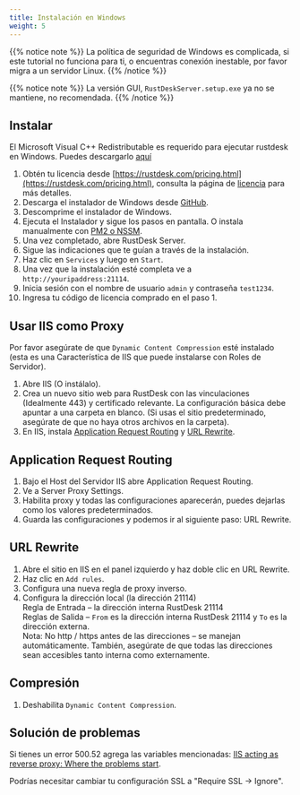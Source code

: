 ```yaml
---
title: Instalación en Windows
weight: 5
---
```


{{% notice note %}}
La política de seguridad de Windows es complicada, si este tutorial no funciona para ti, o encuentras conexión inestable, por favor migra a un servidor Linux.
{{% /notice %}}

{{% notice note %}}
La versión GUI, `RustDeskServer.setup.exe` ya no se mantiene, no recomendada.
{{% /notice %}}

## Instalar

El Microsoft Visual C++ Redistributable es requerido para ejecutar rustdesk en Windows. Puedes descargarlo [aquí](https://learn.microsoft.com/en-us/cpp/windows/latest-supported-vc-redist)

1. Obtén tu licencia desde [https://rustdesk.com/pricing.html](https://rustdesk.com/pricing.html), consulta la página de [licencia](https://rustdesk.com/docs/en/self-host/rustdesk-server-pro/license/) para más detalles.
2. Descarga el instalador de Windows desde [GitHub](https://github.com/rustdesk/rustdesk-server-pro/releases/latest).
3. Descomprime el instalador de Windows.
4. Ejecuta el Instalador y sigue los pasos en pantalla. O instala manualmente con [PM2 o NSSM](https://rustdesk.com/docs/en/self-host/rustdesk-server-oss/windows/).
5. Una vez completado, abre RustDesk Server.
6. Sigue las indicaciones que te guían a través de la instalación.
7. Haz clic en `Services` y luego en `Start`.
8. Una vez que la instalación esté completa ve a `http://youripaddress:21114`.
9. Inicia sesión con el nombre de usuario `admin` y contraseña `test1234`.
10. Ingresa tu código de licencia comprado en el paso 1.

## Usar IIS como Proxy

Por favor asegúrate de que `Dynamic Content Compression` esté instalado (esta es una Característica de IIS que puede instalarse con Roles de Servidor).
1. Abre IIS (O instálalo).
2. Crea un nuevo sitio web para RustDesk con las vinculaciones (Idealmente 443) y certificado relevante. La configuración básica debe apuntar a una carpeta en blanco. (Si usas el sitio predeterminado, asegúrate de que no haya otros archivos en la carpeta).
3. En IIS, instala [Application Request Routing](https://www.iis.net/downloads/microsoft/application-request-routing) y [URL Rewrite](https://learn.microsoft.com/en-us/iis/extensions/url-rewrite-module/using-the-url-rewrite-module).

## Application Request Routing

1. Bajo el Host del Servidor IIS abre Application Request Routing.
2. Ve a Server Proxy Settings.
3. Habilita proxy y todas las configuraciones aparecerán, puedes dejarlas como los valores predeterminados.
4. Guarda las configuraciones y podemos ir al siguiente paso: URL Rewrite.

## URL Rewrite

1. Abre el sitio en IIS en el panel izquierdo y haz doble clic en URL Rewrite.
2. Haz clic en `Add rules`.
3. Configura una nueva regla de proxy inverso.
4. Configura la dirección local (la dirección 21114) \
Regla de Entrada – la dirección interna RustDesk 21114 \
Reglas de Salida – `From` es la dirección interna RustDesk 21114 y `To` es la dirección externa. \
Nota: No http / https antes de las direcciones – se manejan automáticamente. También, asegúrate de que todas las direcciones sean accesibles tanto interna como externamente.

## Compresión

1. Deshabilita `Dynamic Content Compression`.

## Solución de problemas

Si tienes un error 500.52 agrega las variables mencionadas: [IIS acting as reverse proxy: Where the problems start](https://techcommunity.microsoft.com/t5/iis-support-blog/iis-acting-as-reverse-proxy-where-the-problems-start/ba-p/846259).

Podrías necesitar cambiar tu configuración SSL a "Require SSL → Ignore".
